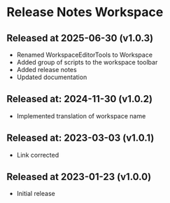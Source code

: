 # Release Notes Workspace

## Released at 2025-06-30 (v1.0.3)

* Renamed WorkspaceEditorTools to Workspace
* Added group of scripts to the workspace toolbar
* Added release notes
* Updated documentation

## Released at: 2024-11-30 (v1.0.2)

* Implemented translation of workspace name

## Released at: 2023-03-03 (v1.0.1)

* Link corrected

## Released at 2023-01-23 (v1.0.0)

* Initial release